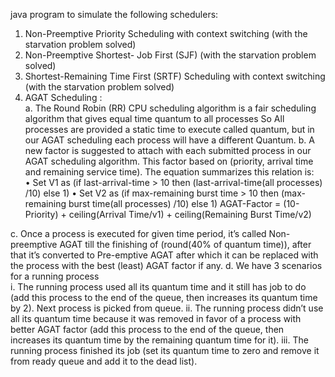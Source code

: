 java program to simulate the following schedulers: 
1. Non-Preemptive   Priority Scheduling with context switching (with the starvation problem solved) 
2. Non-Preemptive  Shortest- Job  First (SJF) (with the starvation problem solved)
3. Shortest-Remaining Time First (SRTF)  Scheduling with context switching (with the starvation 
problem solved)  
4. AGAT Scheduling :  
a. The Round Robin (RR) CPU scheduling algorithm is a fair scheduling algorithm that gives equal time 
quantum to all processes  So All processes are provided a static time to execute called quantum, but in our 
AGAT scheduling each process will have a different Quantum. 
b. A new factor is suggested to attach with each submitted process in our AGAT scheduling algorithm. 
This factor based on (priority, arrival time and remaining service time). The equation summarizes this 
relation is:  
• Set V1 as (if last-arrival-time > 10 then (last-arrival-time(all processes) /10) else 1) 
• Set V2 as (if max-remaining burst time > 10 then (max-remaining burst time(all processes) /10) 
else 1) 
                    AGAT-Factor = (10-Priority) + ceiling(Arrival Time/v1) + ceiling(Remaining Burst Time/v2)  
 
c. Once a process is executed for given time period, it’s called Non-preemptive AGAT till the finishing of 
(round(40% of quantum time)), after that it’s converted to Pre-emptive AGAT after which it can be 
replaced with the process with the best (least) AGAT factor if any. 
d. We have 3 scenarios for a running process  
i. The running process used all its quantum time and it still has job to do (add this process to the end of the queue, then increases its quantum time by 2). Next process is picked from queue. 
ii. The running process didn’t use all its quantum time because it was removed in favor of a process with better AGAT factor (add this process to the end of the queue, then increases its quantum time by the remaining quantum time for it). 
iii. The running process finished its job (set its quantum time to zero and remove it from ready queue and add it to the dead list).
